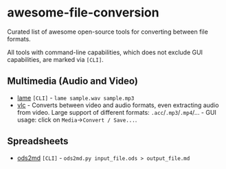 # awesome-file-conversion
Curated list of awesome open-source tools for converting between file formats.

All tools with command-line capabilities, which does not exclude GUI capabilities, are marked via `[CLI]`.

## Multimedia (Audio and Video)
- [lame](https://linux.die.net/man/1/lame) `[CLI]` - `lame sample.wav sample.mp3`
- [vlc](https://www.videolan.org) - Converts between video and audio formats, even extracting audio from video. Large support of different formats: `.acc`/`.mp3`/`.mp4`/... - GUI usage: click on `Media`->`Convert / Save...`.

## Spreadsheets
- [ods2md](https://github.com/kennytm/ods2md) `[CLI]` - `ods2md.py input_file.ods > output_file.md`
